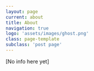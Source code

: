 ```yaml
---
layout: page
current: about
title: About
navigation: true
logo: 'assets/images/ghost.png'
class: page-template
subclass: 'post page'
---
```


[No info here yet]
